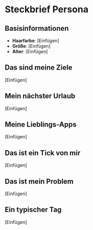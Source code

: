 # Steckbrief Persona

## Basisinformationen
- **Haarfarbe**: [Einfügen]
- **Größe**: [Einfügen]
- **Alter**: [Einfügen]

## Das sind meine Ziele
[Einfügen]

## Mein nächster Urlaub
[Einfügen]

## Meine Lieblings-Apps
[Einfügen]

## Das ist ein Tick von mir
[Einfügen]

## Das ist mein Problem
[Einfügen]

## Ein typischer Tag
[Einfügen]